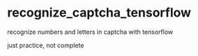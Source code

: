 # recognize_captcha_tensorflow
recognize numbers and letters in captcha with tensorflow

just practice, not complete
